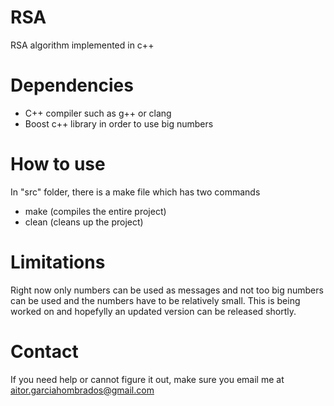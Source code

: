 # RSA
RSA algorithm implemented in c++

# Dependencies
- C++ compiler such as g++ or clang
- Boost c++ library in order to use big numbers

# How to use
In "src" folder, there is a make file which has two commands
- make (compiles the entire project)
- clean (cleans up the project)

# Limitations
Right now only numbers can be used as messages and not too big numbers can be used and the numbers have to be relatively small. This is being worked on and hopefylly an updated version can be released shortly.

# Contact
If you need help or cannot figure it out, make sure you email me at aitor.garciahombrados@gmail.com
